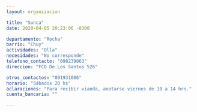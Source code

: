 ```yaml
---
layout: organizacion

title: "Sunca"
date: 2020-04-05 20:23:06 -0300

departamento: "Rocha"
barrio: "Chuy"
actividades: "Olla"
necesidades: "No corresponde"
telefono_contacto: "098239063"
direccion: "FCO De Los Santos 526"

otros_contactos: "091931006"
horario: "Sábados 20 hs"
aclaraciones: "Para recibir vianda, anotarse viernes de 10 a 14 hrs."
cuenta_bancaria: ""

---
```

